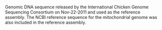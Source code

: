 Genomic DNA sequence released by the International Chicken Genome
Sequencing Consortium on Nov-22-2011 and used as the reference 
assembly. The NCBI reference sequence for the mitochondrial genome 
was also included in the reference assembly.